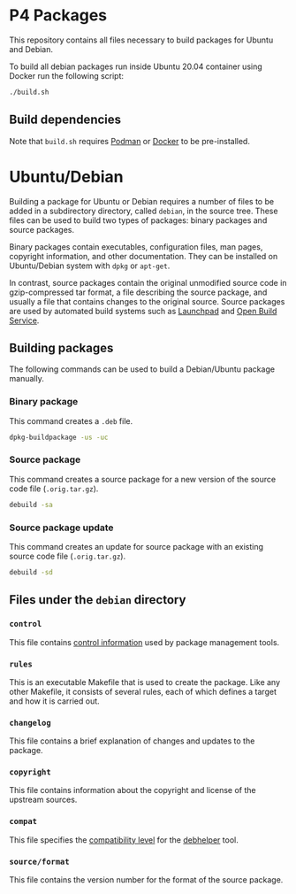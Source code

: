 # P4 Packages

This repository contains all files necessary to build packages for Ubuntu and Debian.

To build all debian packages run inside Ubuntu 20.04 container using Docker run the
following script:

```bash
./build.sh
```

## Build dependencies

Note that `build.sh` requires [Podman](https://podman.io/getting-started/installation.html) or [Docker](https://docs.docker.com/engine/install/) to be pre-installed.

# Ubuntu/Debian

Building a package for Ubuntu or Debian requires a number of files to be added in a subdirectory directory, called `debian`, in the source tree. These files can be used to build two types of packages: binary packages and source packages.

Binary packages contain executables, configuration files, man pages, copyright information, and other documentation. They can be installed on Ubuntu/Debian system with `dpkg` or `apt-get`.

In contrast, source packages contain the original unmodified source code in gzip-compressed tar format, a file describing the source package, and usually a file that contains changes to the original source. Source packages are used by automated build systems such as [Launchpad](https://launchpad.net/) and [Open Build Service](https://openbuildservice.org/).

## Building packages

The following commands can be used to build a Debian/Ubuntu package manually.

### Binary package

This command creates a `.deb` file.
```bash
dpkg-buildpackage -us -uc
```

### Source package

This command creates a source package for a new version of the source code file (`.orig.tar.gz`).
```bash
debuild -sa
```

### Source package update

This command creates an update for source package with an existing source code file (`.orig.tar.gz`).
```bash
debuild -sd
```

## Files under the `debian` directory

### `control`

This file contains [control information](https://www.debian.org/doc/debian-policy/ch-controlfields.html) used by package management tools.

### `rules`

This is an executable Makefile that is used to create the package. Like any other Makefile, it consists of several rules, each of which defines a target and how it is carried out.

### `changelog`

This file contains a brief explanation of changes and updates to the package.

### `copyright`

This file contains information about the copyright and license of the upstream sources.

### `compat`

This file specifies the [compatibility level](https://manpages.debian.org/bullseye/debhelper/debhelper.7.en.html#COMPATIBILITY_LEVELS) for the [debhelper](https://packages.debian.org/search?keywords=debhelper) tool.

### `source/format`

This file contains the version number for the format of the source package.
